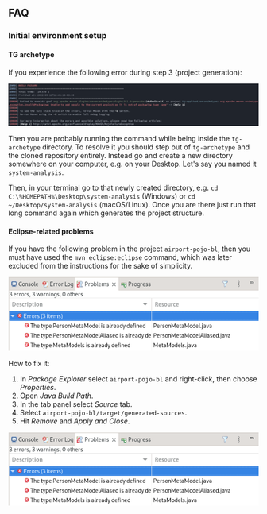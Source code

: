 ## FAQ

### Initial environment setup

#### TG archetype
If you experience the following error during step 3 (project generation):

![Project generation failed](images/tg-archetype-project-gen-fail.png)

Then you are probably running the command while being inside the `tg-archetype` directory. To resolve it you should step out of `tg-archetype` and the cloned repository entirely. Instead go and create a new directory somewhere on your computer, e.g. on your Desktop. Let's say you named it `system-analysis`.

Then, in your terminal go to that newly created directory, e.g. `cd C:\%HOMEPATH%\Desktop\system-analysis` (Windows) or `cd ~/Desktop/system-analysis` (macOS/Linux). Once you are there just run that long command again which generates the project structure.


#### Eclipse-related problems
If you have the following problem in the project `airport-pojo-bl`, then you must have used the `mvn eclipse:eclipse` command, which was later excluded from the instructions for the sake of simplicity.

![Problem with Java Build Path](images/metamodels-build-path.png)

How to fix it:
1. In *Package Explorer* select `airport-pojo-bl` and right-click, then choose *Properties*.
2. Open *Java Build Path*.
3. In the tab panel select *Source* tab.
4. Select `airport-pojo-bl/target/generated-sources`.
5. Hit *Remove* and *Apply and Close*.

![Fixing the problem with Java Build Path](images/metamodels-build-path.png)
